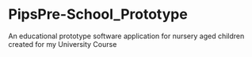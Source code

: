 # PipsPre-School_Prototype

An educational prototype software application for nursery aged children created for my University Course
